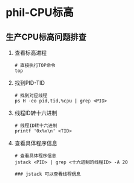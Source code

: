 # phil-CPU标高

## 生产CPU标高问题排查

1. 查看标高进程
    ```Shell
    # 直接执行TOP命令
    top
    ```

2. 找到PID-TID
    ```Shell
    # 找到对应线程
    ps H -eo pid,tid,%cpu | grep <PID>
    ```

3. 线程ID转十六进制
    ```Shell
    # 线程ID转十六进制 
    printf '0x%x\n' <TID>
    ```

4. 查看具体程序信息
    ```Shell
    # 查看具体程序信息
    jstack <PID> | grep <十六进制的线程ID> -A 20
      
    ### jstack 可以查看线程信息
    ```
   